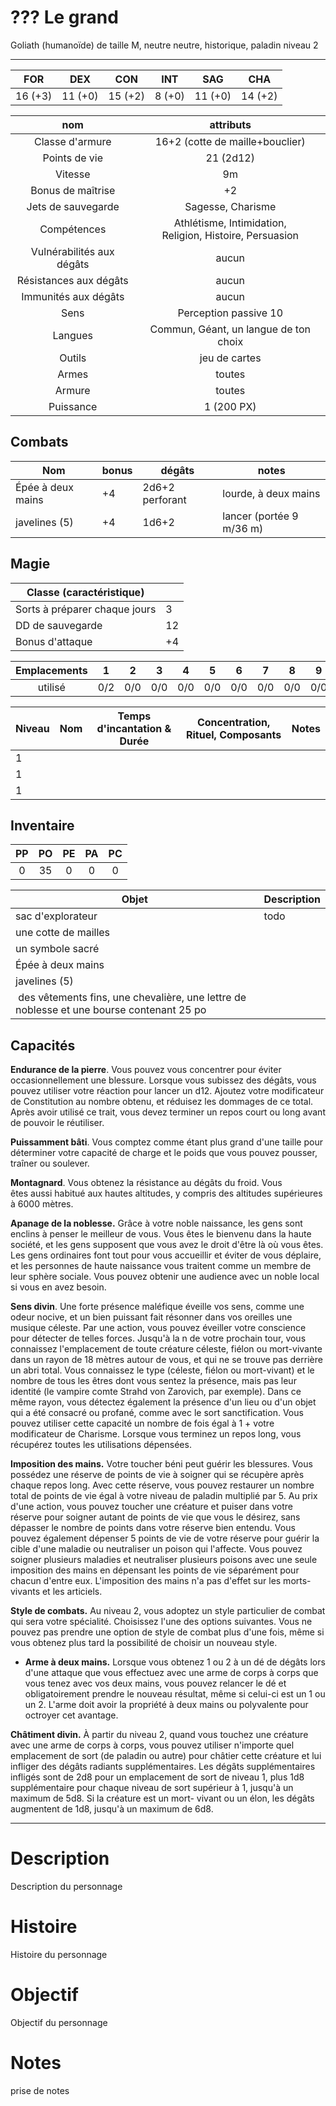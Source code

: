 # ??? Le grand
Goliath (humanoïde) de taille M, neutre neutre, historique, paladin niveau 2
___

|   FOR   |   DEX   |   CON   |  INT   |   SAG   |   CHA   |
| :-----: | :-----: | :-----: | :----: | :-----: | :-----: |
| 16 (+3) | 11 (+0) | 15 (+2) | 8 (+0) | 11 (+0) | 14 (+2) |

|            nom            |                          attributs                           |
| :-----------------------: | :----------------------------------------------------------: |
|      Classe d'armure      |               16+2 (cotte de maille+bouclier)                |
|       Points de vie       |                          21 (2d12)                           |
|          Vitesse          |                              9m                              |
|     Bonus de maîtrise     |                              +2                              |
|    Jets de sauvegarde     |                      Sagesse, Charisme                       |
|        Compétences        | Athlétisme, Intimidation, <br>Religion, Histoire, Persuasion |
| Vulnérabilités aux dégâts |                            aucun                             |
|  Résistances aux dégâts   |                            aucun                             |
|   Immunités aux dégâts    |                            aucun                             |
|           Sens            |                    Perception passive 10                     |
|          Langues          |            Commun, Géant, un langue de ton choix             |
|          Outils           |                        jeu de cartes                         |
|           Armes           |                            toutes                            |
|          Armure           |                            toutes                            |
|         Puissance         |                          1 (200 PX)                          |
## Combats

| Nom               | bonus | dégâts          | notes                    |
| ----------------- | ----- | --------------- | ------------------------ |
| Épée à deux mains | +4    | 2d6+2 perforant | lourde, à deux mains     |
| javelines (5)     | +4    | 1d6+2           | lancer (portée 9 m/36 m) |

## Magie

| Classe (caractéristique)      |     |
| ----------------------------- | --- |
| Sorts à préparer chaque jours | 3   |
| DD de sauvegarde              | 12  |
| Bonus d'attaque               | +4  |

| Emplacements |  1  |  2  |  3  |  4  |  5  |  6  |  7  |  8  |  9  |
| :----------: | :-: | :-: | :-: | :-: | :-: | :-: | :-: | :-: | :-: |
|   utilisé    | 0/2 | 0/0 | 0/0 | 0/0 | 0/0 | 0/0 | 0/0 | 0/0 | 0/0 |

| Niveau | Nom | Temps d'incantation & Durée | Concentration, Rituel, Composants | Notes |
| ------ | --- | --------------------------- | --------------------------------- | ----- |
| 1      |     |                             |                                   |       |
| 1      |     |                             |                                   |       |
| 1      |     |                             |                                   |       |

## Inventaire
| PP  | PO  | PE  | PA  | PC  |
| :-: | :-: | :-: | :-: | :-: |
|  0  | 35  |  0  |  0  |  0  |

| Objet                                                                                     | Description |
| ----------------------------------------------------------------------------------------- | ----------- |
| sac d'explorateur                                                                         | todo        |
| une cotte de mailles                                                                      |             |
| un symbole sacré                                                                          |             |
| Épée à deux mains                                                                         |             |
| javelines (5)                                                                             |             |
|  des vêtements fins, une chevalière, une lettre de noblesse et une bourse contenant 25 po |             |
## Capacités
**Endurance de la pierre**. Vous pouvez vous concentrer pour éviter occasionnellement une blessure. Lorsque vous subissez des dégâts, vous pouvez utiliser votre réaction pour lancer un d12. Ajoutez votre modificateur de Constitution au nombre obtenu, et réduisez les dommages de ce total. Après avoir utilisé ce trait, vous devez terminer un repos court ou long avant de pouvoir le réutiliser.

**Puissamment bâti**. Vous comptez comme étant plus grand d'une taille pour déterminer votre capacité de charge et le poids que vous pouvez pousser, traîner ou soulever.

**Montagnard**. Vous obtenez la résistance au dégâts du froid. Vous êtes aussi habitué aux hautes altitudes, y compris des altitudes supérieures à 6000 mètres.

**Apanage de la noblesse.** Grâce à votre noble naissance, les gens sont enclins à penser le meilleur de vous. Vous êtes le bienvenu dans la haute société, et les gens supposent que vous avez le droit d'être là où vous êtes. Les gens ordinaires font tout pour vous accueillir et éviter de vous déplaire, et les personnes de haute naissance vous traitent comme un membre de leur sphère sociale. Vous pouvez obtenir une audience avec un noble local si vous en avez besoin.

**Sens divin**. Une forte présence maléfique éveille vos sens, comme une odeur nocive, et un bien puissant fait résonner dans vos oreilles une musique céleste. Par une action, vous pouvez éveiller votre conscience pour détecter de telles forces. Jusqu'à la n de votre prochain tour, vous connaissez l'emplacement de toute créature céleste, fiélon ou mort-vivante dans un rayon de 18 mètres autour de vous, et qui ne se trouve pas derrière un abri total. Vous connaissez le type (céleste, fiélon ou mort-vivant) et le nombre de tous les êtres dont vous sentez la présence, mais pas leur identité (le vampire comte Strahd von Zarovich, par exemple). Dans ce même rayon, vous détectez également la présence d'un lieu ou d'un objet qui a été consacré ou profané, comme avec le sort sanctification. 
Vous pouvez utiliser cette capacité un nombre de fois égal à 1 + votre modificateur de Charisme. Lorsque vous terminez un repos long, vous récupérez toutes les utilisations dépensées.

**Imposition des mains.** Votre toucher béni peut guérir les blessures. Vous possédez une réserve de points de vie à soigner qui se récupère après chaque repos long. Avec cette réserve, vous pouvez restaurer un nombre total de points de vie égal à votre niveau de paladin multiplié par 5. Au prix d'une action, vous pouvez toucher une créature et puiser dans votre réserve pour soigner autant de points de vie que vous le désirez, sans dépasser le nombre de points dans votre réserve bien entendu.
Vous pouvez également dépenser 5 points de vie de votre réserve pour guérir la cible d'une maladie ou neutraliser un poison qui l'affecte. Vous pouvez soigner plusieurs maladies et neutraliser plusieurs poisons avec une seule imposition des mains en dépensant les points de vie séparément pour chacun d'entre eux. L'imposition des mains n'a pas d'effet sur les morts-vivants et les articiels.

**Style de combats.**
Au niveau 2, vous adoptez un style particulier de combat qui sera votre spécialité. Choisissez l'une des options suivantes. Vous ne pouvez pas prendre une option de style de combat plus d'une fois, même si vous obtenez plus tard la possibilité de choisir un nouveau style.
- **Arme à deux mains.** Lorsque vous obtenez 1 ou 2 à un dé de dégâts lors d'une attaque que vous effectuez avec une arme de corps à corps que vous tenez avec vos deux mains, vous pouvez relancer le dé et obligatoirement prendre le nouveau résultat, même si celui-ci est un 1 ou un 2. L'arme doit avoir la propriété à deux mains ou polyvalente pour octroyer cet avantage.

**Châtiment divin.** À partir du niveau 2, quand vous touchez une créature avec une arme de corps à corps, vous pouvez utiliser n'importe quel emplacement de sort (de paladin ou autre) pour châtier cette créature et lui infliger des dégâts radiants supplémentaires. Les dégâts supplémentaires infligés sont de 2d8 pour un emplacement de sort de niveau 1, plus 1d8 supplémentaire pour chaque niveau de sort supérieur à 1, jusqu'à un maximum de 5d8. Si la créature est un mort- vivant ou un élon, les dégâts augmentent de 1d8, jusqu'à un maximum de 6d8.

---
# Description
Description du personnage

# Histoire
Histoire du personnage

# Objectif
Objectif du personnage

# Notes
prise de notes

